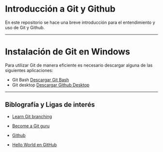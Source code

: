 # Introducción a Git y Github

En este repositorio se hace una breve introducción para el entendimiento y uso de Git y Github.

---

# Instalación de Git en Windows 

Para utilizar Git de manera eficiente es necesario descargar alguna de las siguientes aplicaciones:

- Git Bash
[Descargar Git Bash](https://git-scm.com/downloads)
- Git desktop
[Descargar Github Desktop](https://desktop.github.com/)

---

## Biblografía y Ligas de interés

- [Learn Git branching](https://learngitbranching.js.org/)

- [Become a Git guru](https://www.atlassian.com/git/tutorials/)

- [Github](https://docs.github.com/en/github/getting-started-with-github)

- [Hello World en GitHub](https://guides.github.com/activities/hello-world/)
